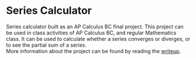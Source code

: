 # Series Calculator
Series calculator built as an AP Calculus BC final project. This project can be used in class activities of AP Calculus BC, and regular
Mathematics class. It can be used to calculate whether a series converges or diverges, or to see the partial sum of a series.  
More information about the project can be found by reading the [writeup](https://drive.google.com/file/d/0B0kRusBBMf_mX0sxZzM2cHR4aE0/view?usp=sharing).
